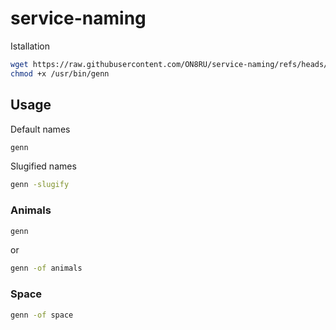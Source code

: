 # service-naming

Istallation

```bash
wget https://raw.githubusercontent.com/ON8RU/service-naming/refs/heads/master/genn.sh -O /usr/bin/genn
chmod +x /usr/bin/genn

```

## Usage

Default names

```bash
genn
```

Slugified names

```bash
genn -slugify
```

### Animals

```bash
genn
```

or

```bash
genn -of animals
```

### Space

```bash
genn -of space
```
